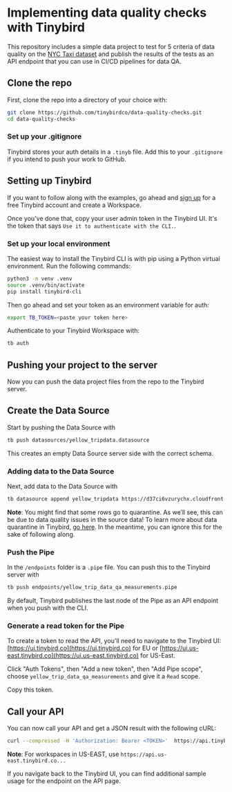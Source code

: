 # Implementing data quality checks with Tinybird

This repository includes a simple data project to test for 5 criteria of data quality on the [NYC Taxi dataset](https://www.nyc.gov/site/tlc/about/tlc-trip-record-data.page) and publish the results of the tests as an API endpoint that you can use in CI/CD pipelines for data QA.

## Clone the repo
First, clone the repo into a directory of your choice with:

```bash
git clone https://github.com/tinybirdco/data-quality-checks.git
cd data-quality-checks
```

### Set up your .gitignore
Tinybird stores your auth details in a `.tinyb` file. Add this to your `.gitignore` if you intend to push your work to GitHub.

## Setting up Tinybird
If you want to follow along with the examples, go ahead and [sign up](https://www.tinybird.co/signup) for a free Tinybird account and create a Workspace.

Once you've done that, copy your user admin token in the Tinybird UI. It's the token that says `Use it to authenticate with the CLI.`.

### Set up your local environment
The easiest way to install the Tinybird CLI is with pip using a Python virtual environment. Run the following commands:

```bash
python3 -m venv .venv
source .venv/bin/activate
pip install tinybird-cli
```

Then go ahead and set your token as an environment variable for auth:

```bash
export TB_TOKEN=<paste your token here>
```

Authenticate to your Tinybird Workspace with:

```bash
tb auth
```

## Pushing your project to the server
Now you can push the data project files from the repo to the Tinybird server. 

## Create the Data Source
Start by pushing the Data Source with

```bash
tb push datasources/yellow_tripdata.datasource
```

This creates an empty Data Source server side with the correct schema.

### Adding data to the Data Source
Next, add data to the Data Source with

```bash
tb datasource append yellow_tripdata https://d37ci6vzurychx.cloudfront.net/trip-data/yellow_tripdata_2023-03.parquet
```

**Note**: You might find that some rows go to quarantine. As we’ll see, this can be due to data quality issues in the source data! To learn more about data quarantine in Tinybird, [go here](https://www.tinybird.co/docs/concepts/data-sources.html#the-quarantine-data-source). In the meantime, you can ignore this for the sake of following along.

### Push the Pipe
In the `/endpoints` folder is a `.pipe` file. You can push this to the Tinybird server with 

```bash
tb push endpoints/yellow_trip_data_qa_measurements.pipe
```

By default, Tinybird publishes the last node of the Pipe as an API endpoint when you push with the CLI.

### Generate a read token for the Pipe
To create a token to read the API, you'll need to navigate to the Tinybird UI: [https://ui.tinybird.co](https://ui.tinybird.co) for EU or [https://ui.us-east.tinybird.co](https://ui.us-east.tinybird.co) for US-East.

Click "Auth Tokens", then "Add a new token", then "Add Pipe scope", choose `yellow_trip_data_qa_measurements` and give it a `Read` scope.

Copy this token.

## Call your API

You can now call your API and get a JSON result with the following cURL:

```bash
curl --compressed -H 'Authorization: Bearer <TOKEN>'  https://api.tinybird.co/v0/pipes/yellow_trip_data_qa_measurements.json
```

**Note**: For workspaces in US-EAST, use `https://api.us-east.tinybird.co...`

If you navigate back to the Tinybird UI, you can find additional sample usage for the endpoint on the API page.